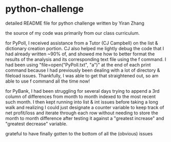 # python-challenge
detailed README file for python challenge written by Yiran Zhang

the source of my code was primarily from our class curriculum.

for PyPoll, I received assistance from a Tutor (CJ Campbell) on the list & dictionary creation portion. CJ also helped me lightly debug the code that I had already written ~90% of, and showed me how to better format the results of the analysis and its corresponding text file using the f command. I had been using "file=open("PyPoll.txt", "a")" at the end of each print command because I had previously been dealing with a lot of directory & fileload issues. Thankfully, I was able to get that straightened out, so am able to use f command all the time now!

for PyBank, I had been struggling for several days trying to append a 3rd column of differences from month to month indexed to the most recent such month. I then kept running into list & int issues before taking a long walk and realizing I could just designate a counter variable to keep track of net profit/loss and iterate through each row without needing to store the month to month difference after testing it against a "greatest increase" and "greatest decrease" variable.

grateful to have finally gotten to the bottom of all the (obvious) issues
